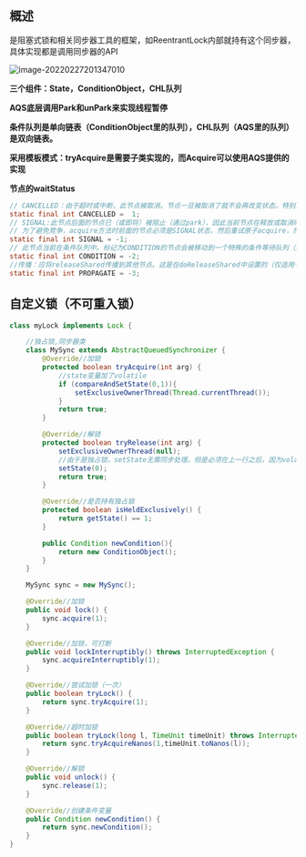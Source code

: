 ## 概述

是阻塞式锁和相关同步器工具的框架，如ReentrantLock内部就持有这个同步器，具体实现都是调用同步器的API

![image-20220227201347010](E:\学习笔记\typora\img\image-20220227201347010.png)

**三个组件：State，ConditionObject，CHL队列**

**AQS底层调用Park和unPark来实现线程暂停**

**条件队列是单向链表（ConditionObject里的队列），CHL队列（AQS里的队列）是双向链表。**

**采用模板模式：tryAcquire是需要子类实现的，而Acquire可以使用AQS提供的实现**

**节点的waitStatus**

```java
// CANCELLED：由于超时或中断，此节点被取消。节点一旦被取消了就不会再改变状态。特别是，取消节点的线程不会再阻塞。
static final int CANCELLED =  1;
// SIGNAL:此节点后面的节点已（或即将）被阻止（通过park），因此当前节点在释放或取消时必须断开后面的节点
// 为了避免竞争，acquire方法时前面的节点必须是SIGNAL状态，然后重试原子acquire，然后在失败时阻塞。
static final int SIGNAL = -1;
// 此节点当前在条件队列中。标记为CONDITION的节点会被移动到一个特殊的条件等待队列（此时状态将设置为0），直到条件时才会被重新移动到同步等待队列 。（此处使用此值与字段的其他用途无关，但简化了机制。）
static final int CONDITION = -2;
//传播：应将releaseShared传播到其他节点。这是在doReleaseShared中设置的（仅适用于头部节点），以确保传播继续，即使此后有其他操作介入。
static final int PROPAGATE = -3;
```

## 自定义锁（不可重入锁）

```java
class myLock implements Lock {

    //独占锁,同步器类
    class MySync extends AbstractQueuedSynchronizer {
        @Override//加锁
        protected boolean tryAcquire(int arg) {
            //state变量加了volatile
            if (compareAndSetState(0,1)){
                setExclusiveOwnerThread(Thread.currentThread());
            }
            return true;
        }

        @Override//解锁
        protected boolean tryRelease(int arg) {
            setExclusiveOwnerThread(null);
            //由于是独占锁，setState无需同步处理。但是必须在上一行之后，因为volatile保证前面的操作能被其他线程读取
            setState(0);
            return true;
        }

        @Override//是否持有独占锁
        protected boolean isHeldExclusively() {
            return getState() == 1;
        }

        public Condition newCondition(){
            return new ConditionObject();
        }
    }

    MySync sync = new MySync();

    @Override//加锁
    public void lock() {
        sync.acquire(1);
    }

    @Override//加锁，可打断
    public void lockInterruptibly() throws InterruptedException {
        sync.acquireInterruptibly(1);
    }

    @Override//尝试加锁（一次）
    public boolean tryLock() {
        return sync.tryAcquire(1);
    }

    @Override//超时加锁
    public boolean tryLock(long l, TimeUnit timeUnit) throws InterruptedException {
        return sync.tryAcquireNanos(1,timeUnit.toNanos(l));
    }

    @Override//解锁
    public void unlock() {
        sync.release(1);
    }

    @Override//创建条件变量
    public Condition newCondition() {
        return sync.newCondition();
    }
}
```

